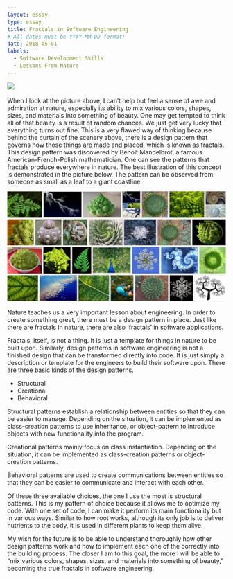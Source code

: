 ```yaml
---
layout: essay
type: essay
title: Fractals in Software Engineering
# All dates must be YYYY-MM-DD format!
date: 2018-05-01
labels:
  - Software Development Skills
  - Lessons From Nature
---
```

<div>
  <img class="ui big floated image" src="../images/nature.jpg">
</div>


When I look at the picture above, I can’t help but feel a sense of awe and admiration at nature, especially its ability to mix various colors, shapes, sizes, and materials into something of beauty. One may get tempted to think all of that beauty is a result of random chances. We just get very lucky that everything turns out fine. This is a very flawed way of thinking because behind the curtain of the scenery above, there is a design pattern that governs how those things are made and placed, which is known as fractals. This design pattern was discovered by Benoît Mandelbrot, a famous American-French-Polish mathematician. One can see the patterns that fractals produce everywhere in nature. The best illustration of this concept is demonstrated in the picture below. The pattern can be observed from someone as small as a leaf to a giant coastline.

<div>
  <img class="ui big floated image" src="../images/fractals.jpeg">
</div>

Nature teaches us a very important lesson about engineering. In order to create something great, there must be a design pattern in place. Just like there are fractals in nature, there are also ‘fractals’ in software applications. 

Fractals, itself, is not a thing. It is just a template for things in nature to be built upon. Similarly, design patterns in software engineering is not a finished design that can be transformed directly into code. It is just simply a description or template for the engineers to build their software upon. There are three basic kinds of the design patterns.

* Structural
* Creational
* Behavioral

Structural patterns establish a relationship between entities so that they can be easier to manage. Depending on the situation, it can be implemented as class-creation patterns to use inheritance, or object-pattern to introduce objects with new functionality into the program.

Creational patterns mainly focus on class instantiation. Depending on the situation, it can be implemented as class-creation patterns or object-creation patterns.

Behavioral patterns are used to create communications between entities so that they can be easier to communicate and interact with each other.

Of these three available choices, the one I use the most is structural patterns. This is my pattern of choice because it allows me to optimize my code. With one set of code, I can make it perform its main functionality but in various ways. Similar to how root works, although its only job is to deliver nutrients to the body, it is used in different plants to keep them alive.

My wish for the future is to be able to understand thoroughly how other design patterns work and how to implement each one of the correctly into the building process. The closer I am to this goal, the more I will be able to “mix various colors, shapes, sizes, and materials into something of beauty,” becoming the true fractals in software engineering.

